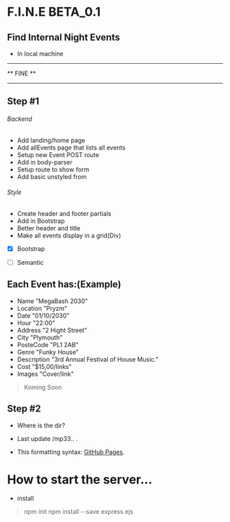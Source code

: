 # F.I.N.E BETA_0.1

## Find Internal Night Events 

* In local machine

********************************
**          FINE              **
********************************

## Step #1
###### Backend
- Add landing/home page
- Add allEvents page that lists all events
- Setup new Event POST route
- Add in body-parser
- Setup route to show form
- Add basic unstyled from

###### Style
* Create header and footer partials
* Add in Bootstrap
* Better header and title
* Make all events display in a grid(Div)

- [x] Bootstrap
- [ ] Semantic


## Each Event has:(Example)
* Name          "MegaBash 2030"
* Location      "Pryzm"
* Date          "01/10/2030"
* Hour          "22:00"
* Address       "2 Hight Street"
* City          "Plymouth"
* PosteCode     "PL1 2AB"
* Genre         "Funky House"
* Description   "3rd Annual Festival of House Music."
* Cost          "$15,00/links"
* Images        "Cover/link" 

> Koming Soon

## Step #2
* Where is  the dir?

* Last update /mp33.. .
- This formatting syntax: [GitHub Pages](https://help.github.com/en/articles/basic-writing-and-formatting-syntax).
 

# How to start the server...
- install
> npm init
> npm install --save express ejs 